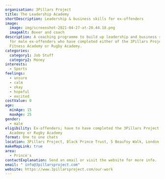 ```yaml
---
organisation: 3Pillars Project
title: The Leadership Academy
shortDescription: Leadership & business skills for ex-offenders
image:
  image: img/screenshot-2021-04-27-at-20.44.18.png
  imageAlt: Boxer and coach
description: A coaching programme to build up leadership and business skills,
  for male ex-offenders who have completed either of the 3Pillars Project's
  Fitness Academy or Rugby Academy.
categories:
  category1: Job Stuff
  category2: Money
interests:
  - Sports
feelings:
  - unsure
  - calm
  - okay
  - hopeful
  - excited
costValue: 0
age:
  minAge: 15
  maxAge: 25
gender:
  - male
eligibility: Ex-offenders; have to have completed the 3Pillars Project's Fitness
  Academy or Rugby Academy
format: One to one chats
location: 3Pillars Project, Black Prince Trust, 5 Beaufoy Walk, London, SE11 6AA
makeMapLink: true
area:
  - Prince's
contactExplanation: Send an email or visit the website for more info.
email: " info@3pillarsproject.com"
website: https://www.3pillarsproject.com/our-work
---
```


